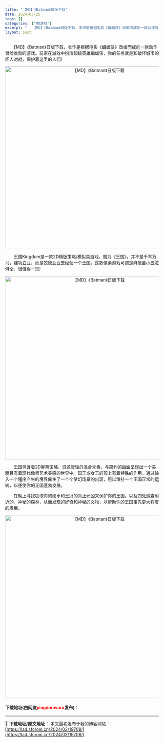 ```yaml
---
title: "【MD】《Batman》日版下载"
date: 2024-03-25
tags: []
categories: ["MD游戏"]
excerpt: "　　【MD】《Batman》日版下载，本作是根据电影《蝙蝠侠》改编而成的一款动作冒险类型的游戏。玩家在游戏中扮演超级英雄蝙蝠侠，你的任务就是和破坏城市的坏人对战，保护着这里的人们! 　　王国Kingdom是一款2D横版策略/模拟类游戏，题为《王国》，并不是千军万马，建功立业，而是兢兢业业去经营一个王&hellip;"
layout: post
---
```


 <p>　　【MD】《Batman》日版下载，本作是根据电影《蝙蝠侠》改编而成的一款动作冒险类型的游戏。玩家在游戏中扮演超级英雄蝙蝠侠，你的任务就是和破坏城市的坏人对战，保护着这里的人们!</p> <p align="center"><img align="" border="0" src="https://lad.sfcrom.cn/wp-content/uploads/2024/03/20240325_660106c472d48.png" width="596" alt="【MD】《Batman》日版下载" /></p> <p>　　王国Kingdom是一款2D横版策略/模拟类游戏，题为《王国》，并不是千军万马，建功立业，而是兢兢业业去经营一个王国。这款像素游戏可谓是麻雀虽小五脏俱全，很值得一玩!</p> <p align="center"><img align="" border="0" src="https://lad.sfcrom.cn/wp-content/uploads/2024/03/20240325_660106c51684e.png" width="598" alt="【MD】《Batman》日版下载" /></p> <p>　　王国包含着2D屏幕策略、资源管理的混合元素，与简约的画面呈现出一个美丽且有着现代像素艺术美感的世界中。国王或女王的顶上有着特殊的作用，通过输入一个程序产生的境界催生了一个个梦幻场景的出现，用以维持一个王国正常的运转，以便使你的王国蓬勃发展。</p> <p>　　在晚上寻找窃取你的硬币和王冠的真正元凶来保护你的王国，以及四处巡查附近的，神秘的森林，从而发现的好奇和神秘的文物，以帮助你的王国事先更大程度的发展。</p> <p align="center"><img align="" border="0" src="https://lad.sfcrom.cn/wp-content/uploads/2024/03/20240325_660106c5b5cc1.png" width="597" alt="【MD】《Batman》日版下载" /></p> <p><h4>下载地址(由网友<font color="red">pingdanwuru</font>发布)：</h4></p> 

---
📖 **下载地址/原文地址：** 本文最初发布于我的博客网站：[https://lad.sfcrom.cn/2024/03/19708/](https://lad.sfcrom.cn/2024/03/19708/)
